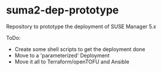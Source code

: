 # suma2-dep-prototype
Repository to prototype the deployment of SUSE Manager 5.x

ToDo:
- Create some shell scripts to get the deployment done
- Move to a 'parameterized' Deployment
- Move it all to Terraform/openTOFU and Ansible

